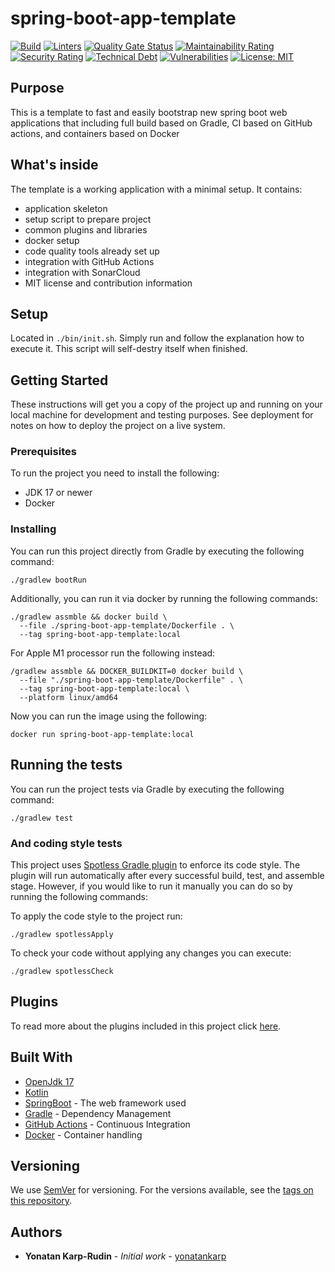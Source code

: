 # spring-boot-app-template

[![Build](https://github.com/yonatankarp/spring-boot-app-template/actions/workflows/ci.yml/badge.svg)](https://github.com/yonatankarp/spring-boot-app-template/actions/workflows/ci.yml)
[![Linters](https://github.com/yonatankarp/spring-boot-app-template/actions/workflows/linting.yml/badge.svg)](https://github.com/yonatankarp/spring-boot-app-template/actions/workflows/linting.yml)
[![Quality Gate Status](https://sonarcloud.io/api/project_badges/measure?project=yonatankarp_spring-boot-app-template&metric=alert_status)](https://sonarcloud.io/summary/new_code?id=yonatankarp_spring-boot-app-template)
[![Maintainability Rating](https://sonarcloud.io/api/project_badges/measure?project=yonatankarp_spring-boot-app-template&metric=sqale_rating)](https://sonarcloud.io/summary/new_code?id=yonatankarp_spring-boot-app-template)
[![Security Rating](https://sonarcloud.io/api/project_badges/measure?project=yonatankarp_spring-boot-app-template&metric=security_rating)](https://sonarcloud.io/summary/new_code?id=yonatankarp_spring-boot-app-template)
[![Technical Debt](https://sonarcloud.io/api/project_badges/measure?project=yonatankarp_spring-boot-app-template&metric=sqale_index)](https://sonarcloud.io/summary/new_code?id=yonatankarp_spring-boot-app-template)
[![Vulnerabilities](https://sonarcloud.io/api/project_badges/measure?project=yonatankarp_spring-boot-app-template&metric=vulnerabilities)](https://sonarcloud.io/summary/new_code?id=yonatankarp_spring-boot-app-template)
[![License: MIT](https://img.shields.io/badge/License-MIT-yellow.svg)](https://opensource.org/licenses/MIT)

## Purpose

This is a template to fast and easily bootstrap new spring boot web
applications that including full build based on Gradle, CI based on GitHub
actions, and containers based on Docker

## What's inside

The template is a working application with a minimal setup. It contains:

- application skeleton
- setup script to prepare project
- common plugins and libraries
- docker setup
- code quality tools already set up
- integration with GitHub Actions
- integration with SonarCloud
- MIT license and contribution information

## Setup

Located in `./bin/init.sh`. Simply run and follow the explanation how to
execute it. This script will self-destry itself when finished.

## Getting Started

These instructions will get you a copy of the project up and running on your
local machine for development and testing purposes. See deployment for notes on
how to deploy the project on a live system.

### Prerequisites

To run the project you need to install the following:

- JDK 17 or newer
- Docker

### Installing

You can run this project directly from Gradle by executing the following
command:

```shell
./gradlew bootRun
```

Additionally, you can run it via docker by running the following commands:

```shell
./gradlew assmble && docker build \
  --file ./spring-boot-app-template/Dockerfile . \
  --tag spring-boot-app-template:local
```

For Apple M1 processor run the following instead:

```shell
/gradlew assmble && DOCKER_BUILDKIT=0 docker build \
  --file "./spring-boot-app-template/Dockerfile" . \
  --tag spring-boot-app-template:local \
  --platform linux/amd64
```

Now you can run the image using the following:
```shell
docker run spring-boot-app-template:local
```

## Running the tests

You can run the project tests via Gradle by executing the following command:

```shell
./gradlew test
```

### And coding style tests

This project uses [Spotless Gradle plugin](https://github.com/diffplug/spotless)
to enforce its code style. The plugin will run automatically after every
successful build, test, and assemble stage. However, if you would like to run
it manually you can do so by running the following commands:

To apply the code style to the project run:

```shell
./gradlew spotlessApply
```

To check your code without applying any changes you can execute:

```shell
./gradlew spotlessCheck
```

## Plugins

To read more about the plugins included in this project click
[here](./docs/plugins.md).

## Built With

- [OpenJdk 17](https://openjdk.java.net/projects/jdk/17/)
- [Kotlin](https://kotlinlang.org/)
- [SpringBoot](https://spring.io/projects/spring-boot) - The web framework used
- [Gradle](https://gradle.org/) - Dependency Management
- [GitHub Actions](https://docs.github.com/en/actions) - Continuous Integration
- [Docker](https://www.docker.com/) - Container handling

## Versioning

We use [SemVer](http://semver.org/) for versioning. For the versions available,
see the [tags on this repository](https://github.com/your/project/tags).

## Authors

- **Yonatan Karp-Rudin** - *Initial work* - [yonatankarp](https://github.com/yonatankarp)
